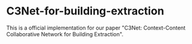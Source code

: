 # C3Net-for-building-extraction

This is a official implementation for our paper "C3Net: Context-Content Collaborative Network for Building Extraction".
